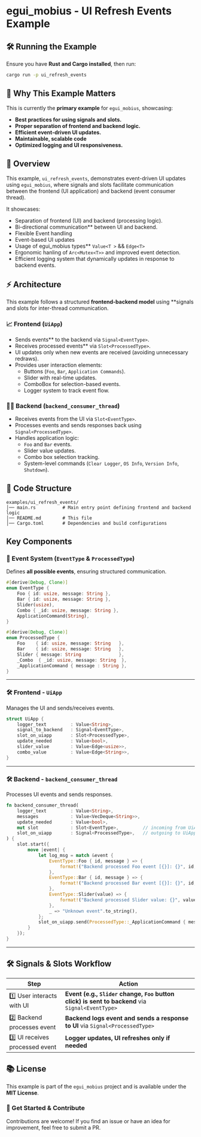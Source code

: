 # egui_mobius - UI Refresh Events Example

## 🛠️ Running the Example
Ensure you have **Rust and Cargo installed**, then run:
```sh
cargo run -p ui_refresh_events
```
## 🚀 Why This Example Matters
This is currently the **primary example** for `egui_mobius`, showcasing:
- **Best practices for using signals and slots.**
- **Proper separation of frontend and backend logic.**
- **Efficient event-driven UI updates.**
- **Maintainable, scalable code**
- **Optimized logging and UI responsiveness.**

## 📖 Overview
This example, `ui_refresh_events`, demonstrates event-driven UI updates using `egui_mobius`, where signals and slots facilitate communication between the frontend (UI application) and backend (event consumer thread).

It showcases:
- Separation of frontend (UI) and backend (processing logic).
- Bi-directional communication** between UI and backend.
- Flexible Event handling
- Event-based UI updates
- Usage of egui_mobius types** `Value<T >` && `Edge<T>` 
- Ergonomic hanling of `Arc<Mutex<T>>` and improved event detection.
- Efficient logging system that dynamically updates in response to backend events.

## ⚡ Architecture
This example follows a structured **frontend-backend model** using **signals and slots for inter-thread communication.

### 📈 Frontend (`UiApp`)
- Sends events** to the backend via `Signal<EventType>`.
- Receives processed events** via `Slot<ProcessedType>`.
- UI updates only when new events are received
 (avoiding unnecessary redraws).
- Provides user interaction elements:
  - Buttons (`Foo`, `Bar`, `Application Commands`).
  - Slider with real-time updates.
  - ComboBox for selection-based events.
  - Logger system to track event flow.

### 👨‍💻 Backend (`backend_consumer_thread`)
- Receives events from the UI via `Slot<EventType>`.
- Processes events and sends responses back using `Signal<ProcessedType>`.
- Handles application logic:
  - `Foo` and `Bar` events.
  - Slider value updates.
  - Combo box selection tracking.
  - System-level commands (`Clear Logger`, `OS Info`, `Version Info`, `Shutdown`).


## 📂 Code Structure
```
examples/ui_refresh_events/
│── main.rs          # Main entry point defining frontend and backend logic
│── README.md        # This file
│── Cargo.toml       # Dependencies and build configurations
```

##  Key Components
### 🔢 Event System (`EventType` & `ProcessedType`)
Defines **all possible events**, ensuring structured communication.

```rust
#[derive(Debug, Clone)]
enum EventType {
    Foo { id: usize, message: String },
    Bar { id: usize, message: String },
    Slider(usize),
    Combo { _id: usize, message: String },
    ApplicationCommand(String),
}

#[derive(Debug, Clone)]
enum ProcessedType {
    Foo    { id: usize, message: String   },
    Bar    { id: usize, message: String   },
    Slider { message: String              },
    _Combo  { _id: usize, message: String  },    
    _ApplicationCommand { message : String },
}
```

---

### 🛠️ Frontend - `UiApp`
Manages the UI and sends/receives events.

```rust
struct UiApp {
    logger_text         : Value<String>,
    signal_to_backend   : Signal<EventType>,  
    slot_on_uiapp       : Slot<ProcessedType>,  
    update_needed       : Value<bool>,
    slider_value        : Value<Edge<usize>>,
    combo_value         : Value<Edge<String>>,
}
```

---

### 🛠️ Backend - `backend_consumer_thread`
Processes UI events and sends responses.

```rust
fn backend_consumer_thread(
    logger_text         : Value<String>,
    messages            : Value<VecDeque<String>>,
    update_needed       : Value<bool>,
    mut slot            : Slot<EventType>,         // incoming from UiApp
    slot_on_uiapp       : Signal<ProcessedType>,   // outgoing to UiApp
) {
    slot.start({
        move |event| {
            let log_msg = match &event {
                EventType::Foo { id, message } => {
                    format!("Backend processed Foo event [{}]: {}", id, message)
                },
                EventType::Bar { id, message } => {
                    format!("Backend processed Bar event [{}]: {}", id, message)
                },
                EventType::Slider(value) => {
                    format!("Backend processed Slider value: {}", value)
                },
                _ => "Unknown event".to_string(),
            };
            slot_on_uiapp.send(ProcessedType::_ApplicationCommand { message: log_msg.clone() }).unwrap();
        }
    });
}
```

---

## 🛠️ Signals & Slots Workflow
| **Step** | **Action** |
|----------|-----------|
| 1️⃣ User interacts with UI | **Event (e.g., `Slider` change, `Foo` button click) is sent to backend** via `Signal<EventType>` |
| 2️⃣ Backend processes event | **Backend logs event and sends a response to UI** via `Signal<ProcessedType>` |
| 3️⃣ UI receives processed event | **Logger updates, UI refreshes only if needed** |




## 📚 License
This example is part of the `egui_mobius` project and is available under the **MIT License**.


### 🚀 Get Started & Contribute
Contributions are welcome! If you find an issue or have an idea for improvement, feel free to submit a PR.


